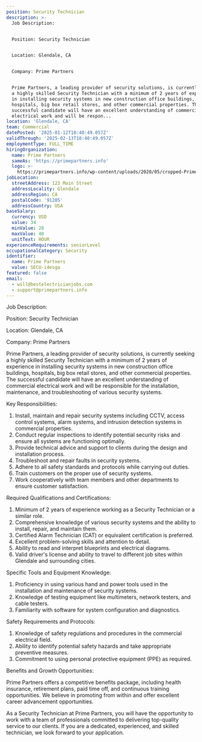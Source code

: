 ```yaml
---
position: Security Technician
description: >-
  Job Description:


  Position: Security Technician


  Location: Glendale, CA


  Company: Prime Partners


  Prime Partners, a leading provider of security solutions, is currently seeking
  a highly skilled Security Technician with a minimum of 2 years of experience
  in installing security systems in new construction office buildings,
  hospitals, big box retail stores, and other commercial properties. The
  successful candidate will have an excellent understanding of commercial
  electrical work and will be respon...
location: 'Glendale, CA'
team: Commercial
datePosted: '2025-01-12T10:40:49.057Z'
validThrough: '2025-02-13T10:40:49.057Z'
employmentType: FULL_TIME
hiringOrganization:
  name: Prime Partners
  sameAs: 'https://primepartners.info'
  logo: >-
    https://primepartners.info/wp-content/uploads/2020/05/cropped-Prime-Partners-Logo-NO-BG-1-1.png
jobLocation:
  streetAddress: 123 Main Street
  addressLocality: Glendale
  addressRegion: CA
  postalCode: '91205'
  addressCountry: USA
baseSalary:
  currency: USD
  value: 34
  minValue: 28
  maxValue: 40
  unitText: HOUR
experienceRequirements: seniorLevel
occupationalCategory: Security
identifier:
  name: Prime Partners
  value: SECU-i4esga
featured: false
email:
  - will@bestelectricianjobs.com
  - support@primepartners.info
---
```




Job Description:

Position: Security Technician

Location: Glendale, CA

Company: Prime Partners

Prime Partners, a leading provider of security solutions, is currently seeking a highly skilled Security Technician with a minimum of 2 years of experience in installing security systems in new construction office buildings, hospitals, big box retail stores, and other commercial properties. The successful candidate will have an excellent understanding of commercial electrical work and will be responsible for the installation, maintenance, and troubleshooting of various security systems.

Key Responsibilities:

1. Install, maintain and repair security systems including CCTV, access control systems, alarm systems, and intrusion detection systems in commercial properties.
2. Conduct regular inspections to identify potential security risks and ensure all systems are functioning optimally.
3. Provide technical advice and support to clients during the design and installation process.
4. Troubleshoot and repair faults in security systems.
5. Adhere to all safety standards and protocols while carrying out duties.
6. Train customers on the proper use of security systems.
7. Work cooperatively with team members and other departments to ensure customer satisfaction.

Required Qualifications and Certifications:

1. Minimum of 2 years of experience working as a Security Technician or a similar role.
2. Comprehensive knowledge of various security systems and the ability to install, repair, and maintain them.
3. Certified Alarm Technician (CAT) or equivalent certification is preferred.
4. Excellent problem-solving skills and attention to detail.
5. Ability to read and interpret blueprints and electrical diagrams.
6. Valid driver's license and ability to travel to different job sites within Glendale and surrounding cities.

Specific Tools and Equipment Knowledge:

1. Proficiency in using various hand and power tools used in the installation and maintenance of security systems.
2. Knowledge of testing equipment like multimeters, network testers, and cable testers.
3. Familiarity with software for system configuration and diagnostics.

Safety Requirements and Protocols:

1. Knowledge of safety regulations and procedures in the commercial electrical field.
2. Ability to identify potential safety hazards and take appropriate preventive measures.
3. Commitment to using personal protective equipment (PPE) as required.

Benefits and Growth Opportunities:

Prime Partners offers a competitive benefits package, including health insurance, retirement plans, paid time off, and continuous training opportunities. We believe in promoting from within and offer excellent career advancement opportunities.

As a Security Technician at Prime Partners, you will have the opportunity to work with a team of professionals committed to delivering top-quality service to our clients. If you are a dedicated, experienced, and skilled technician, we look forward to your application.
